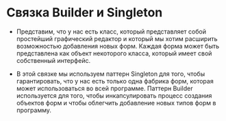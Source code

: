 # Связка Builder и Singleton

* Представим, что у нас есть класс, который представляет собой простейший 
графический редактор и который мы хотим расширить возможностью добавления 
новых форм. Каждая форма может быть представлена как объект некоторого класса, 
который имеет свой собственный интерфейс.

* В этой связке мы используем паттерн Singleton для того, чтобы гарантировать, 
что у нас есть только одна фабрика форм, которая может использоваться во всей 
программе. Паттерн Builder используется для того, чтобы инкапсулировать процесс 
создания объектов форм и чтобы облегчить добавление новых типов форм в программу.